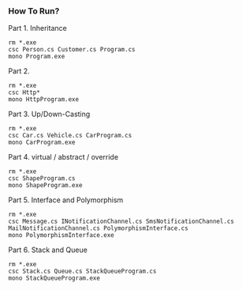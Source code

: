 ### How To Run?
Part 1. Inheritance
```
rm *.exe
csc Person.cs Customer.cs Program.cs
mono Program.exe
```

Part 2.
```
rm *.exe
csc Http*
mono HttpProgram.exe
```

Part 3. Up/Down-Casting
```
rm *.exe
csc Car.cs Vehicle.cs CarProgram.cs 
mono CarProgram.exe
```

Part 4. virtual / abstract / override
```
rm *.exe
csc ShapeProgram.cs
mono ShapeProgram.exe
```

Part 5. Interface and Polymorphism
```
rm *.exe
csc Message.cs INotificationChannel.cs SmsNotificationChannel.cs MailNotificationChannel.cs PolymorphismInterface.cs
mono PolymorphismInterface.exe
```

Part 6. Stack and Queue
```
rm *.exe
csc Stack.cs Queue.cs StackQueueProgram.cs
mono StackQueueProgram.exe
```
